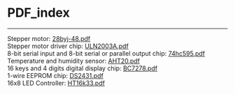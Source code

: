 # PDF_index
-----------
Stepper motor: [28byj-48.pdf](../_static/outsourcing/28byj-48/pdf/28byj-48.pdf)          
Stepper motor driver chip: [ULN2003A.pdf](../_static/outsourcing/28byj-48/pdf/ULN2003A.PDF)    
8-bit serial input and 8-bit serial or parallel output chip: [74hc595.pdf](../_static/arduino/A1E0000/pdf/74HC595.pdf)      
Temperature and humidity sensor: [AHT20.pdf](../_static/arduino/A1E0000/pdf/AHT20.pdf)       
16 keys and 4 digits digital display chip: [BC7278.pdf](../_static/arduino/A1E0000/pdf/BC7278.pdf)      
1-wire EEPROM chip: [DS2431.pdf](../_static/arduino/A1E0000/pdf/DS2431.pdf)     
16x8 LED Controller: [HT16k33.pdf](../_static/common/C1M0000/pdf/ht16k33.PDF)        
